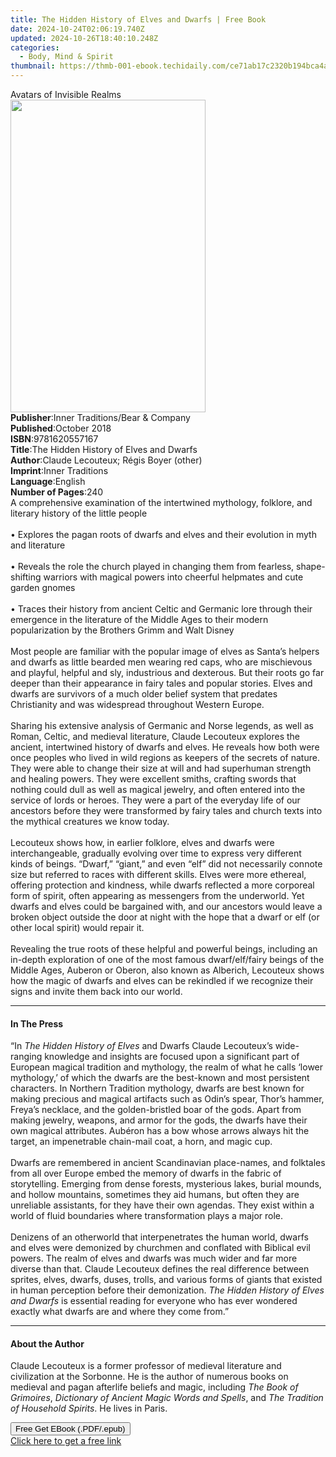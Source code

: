 ```yaml
---
title: The Hidden History of Elves and Dwarfs | Free Book
date: 2024-10-24T02:06:19.740Z
updated: 2024-10-26T18:40:10.248Z
categories:
  - Body, Mind & Spirit
thumbnail: https://thmb-001-ebook.techidaily.com/ce71ab17c2320b194bca4a94dc1fab0f50d06952cd1b6f4ead408bca925b23e0.jpg
---
```

<main id="book-container">
  <div class="flex flex-col">
    <div class="book-brief flex-1 py-6 px-4 sm:p-6 md:py-10 md:px-8">
      <!-- brief-->
      <div class="book-brief-main">Avatars of Invisible Realms</div>
    </div>
    <div
      class="book-meta-info flex-1 grid gap-4 col-start-1 col-end-3 row-start-1 sm:mb-6 sm:grid-cols-4 lg:gap-6 lg:col-start-2 lg:row-end-6 lg:row-span-6 lg:mb-0"
    >
      <div
        class="book-meta-info-left place-content-center mt-4 p-4 text-sm leading-6 col-start-2 col-span-2 dark:text-slate-400"
      >
        <img
          class="w-full h-500 object-cover rounded-lg sm:h-255 sm:col-span-2 lg:col-span-full"
          src="https://img-001-ebook.techidaily.com/6863a263dc31dd6575890514843a22d7813ac40fb7e3d690f2c6e41c1e960021.jpg"
          alt=""
          width="312"
          height="500"
        />
      </div>
      <div
        class="book-meta-info-right mt-2 col-start-1 row-start-2 col-span-3 self-center"
      >
        <!-- meta data  -->
        <div class="flex flex-col px-4 md:px-8">
          <div class="flex-1">
            <strong>Publisher</strong>:<span class="px-2"
              >Inner Traditions/Bear &amp; Company</span
            >
          </div>
          <div class="flex-1">
            <strong>Published</strong>:<span class="px-2">October 2018</span>
          </div>
          <div class="flex-1">
            <strong>ISBN</strong>:<span class="px-2">9781620557167</span>
          </div>
          <div class="flex-1">
            <strong>Title</strong>:<span class="px-2"
              >The Hidden History of Elves and Dwarfs</span
            >
          </div>
          <div class="flex-1">
            <strong>Author</strong>:<span class="px-2"
              >Claude Lecouteux; Régis Boyer (other)</span
            >
          </div>
          <div class="flex-1">
            <strong>Imprint</strong>:<span class="px-2">Inner Traditions</span>
          </div>
          <div class="flex-1">
            <strong>Language</strong>:<span class="px-2">English</span>
          </div>
          <div class="flex-1">
            <strong>Number of Pages</strong>:<span class="px-2">240</span>
          </div>
        </div>
      </div>
    </div>
    <div class="book-description flex-1 py-6 px-4 sm:p-6 md:py-10 md:px-8">
      <div class="book-description-main">
        <div accordion-content="" id="description">
          A comprehensive examination of the intertwined mythology, folklore,
          and literary history of the little people <br /><br />• Explores the
          pagan roots of dwarfs and elves and their evolution in myth and
          literature <br /><br />• Reveals the role the church played in
          changing them from fearless, shape-shifting warriors with magical
          powers into cheerful helpmates and cute garden gnomes <br /><br />•
          Traces their history from ancient Celtic and Germanic lore through
          their emergence in the literature of the Middle Ages to their modern
          popularization by the Brothers Grimm and Walt Disney <br /><br />Most
          people are familiar with the popular image of elves as Santa’s helpers
          and dwarfs as little bearded men wearing red caps, who are mischievous
          and playful, helpful and sly, industrious and dexterous. But their
          roots go far deeper than their appearance in fairy tales and popular
          stories. Elves and dwarfs are survivors of a much older belief system
          that predates Christianity and was widespread throughout Western
          Europe. <br /><br />Sharing his extensive analysis of Germanic and
          Norse legends, as well as Roman, Celtic, and medieval literature,
          Claude Lecouteux explores the ancient, intertwined history of dwarfs
          and elves. He reveals how both were once peoples who lived in wild
          regions as keepers of the secrets of nature. They were able to change
          their size at will and had superhuman strength and healing powers.
          They were excellent smiths, crafting swords that nothing could dull as
          well as magical jewelry, and often entered into the service of lords
          or heroes. They were a part of the everyday life of our ancestors
          before they were transformed by fairy tales and church texts into the
          mythical creatures we know today. <br /><br />Lecouteux shows how, in
          earlier folklore, elves and dwarfs were interchangeable, gradually
          evolving over time to express very different kinds of beings. “Dwarf,”
          “giant,” and even “elf” did not necessarily connote size but referred
          to races with different skills. Elves were more ethereal, offering
          protection and kindness, while dwarfs reflected a more corporeal form
          of spirit, often appearing as messengers from the underworld. Yet
          dwarfs and elves could be bargained with, and our ancestors would
          leave a broken object outside the door at night with the hope that a
          dwarf or elf (or other local spirit) would repair it.
          <br /><br />Revealing the true roots of these helpful and powerful
          beings, including an in-depth exploration of one of the most famous
          dwarf/elf/fairy beings of the Middle Ages, Auberon or Oberon, also
          known as Alberich, Lecouteux shows how the magic of dwarfs and elves
          can be rekindled if we recognize their signs and invite them back into
          our world.
        </div>
        <div class="accordion-fader"></div>
      </div>
    </div>
    <div class="book-excerpts flex-1 py-6 px-4 sm:p-6 md:py-10 md:px-8">
      <!-- excerpts-->
      <div class="book-excerpts-main">
        <hr />
        <h4 class="placeholder placeholder-heading">
          <span>In The Press</span>
        </h4>
        <p>
          “In <i>The Hidden History of Elves</i> and Dwarfs Claude Lecouteux’s
          wide-ranging knowledge and insights are focused upon a significant
          part of European magical tradition and mythology, the realm of what he
          calls ‘lower mythology,’ of which the dwarfs are the best-known and
          most persistent characters. In Northern Tradition mythology, dwarfs
          are best known for making precious and magical artifacts such as
          Odin’s spear, Thor’s hammer, Freya’s necklace, and the golden-bristled
          boar of the gods. Apart from making jewelry, weapons, and armor for
          the gods, the dwarfs have their own magical attributes. Aubéron has a
          bow whose arrows always hit the target, an impenetrable chain-mail
          coat, a horn, and magic cup. <br /><br />Dwarfs are remembered in
          ancient Scandinavian place-names, and folktales from all over Europe
          embed the memory of dwarfs in the fabric of storytelling. Emerging
          from dense forests, mysterious lakes, burial mounds, and hollow
          mountains, sometimes they aid humans, but often they are unreliable
          assistants, for they have their own agendas. They exist within a world
          of fluid boundaries where transformation plays a major role.
          <br /><br />Denizens of an otherworld that interpenetrates the human
          world, dwarfs and elves were demonized by churchmen and conflated with
          Biblical evil powers. The realm of elves and dwarfs was much wider and
          far more diverse than that. Claude Lecouteux defines the real
          difference between sprites, elves, dwarfs, duses, trolls, and various
          forms of giants that existed in human perception before their
          demonization. <i>The Hidden History of Elves and Dwarfs</i> is
          essential reading for everyone who has ever wondered exactly what
          dwarfs are and where they come from.”
        </p>
      </div>
    </div>
    <div class="book-about-author flex-1 py-6 px-4 sm:p-6 md:py-10 md:px-8">
      <!-- about author-->
      <div class="book-main-author-main">
        <hr />
        <h4 class="placeholder placeholder-heading">
          <span>About the Author</span>
        </h4>
        <p>
          Claude Lecouteux is a former professor of medieval literature and
          civilization at the Sorbonne. He is the author of numerous books on
          medieval and pagan afterlife beliefs and magic, including
          <i>The Book of Grimoires</i>,
          <i>Dictionary of Ancient Magic Words and Spells</i>, and
          <i>The Tradition of Household Spirits</i>. He lives in Paris.
        </p>
      </div>
    </div>
    <div class="book-free-get flex-1 py-6 px-4 sm:p-6 md:py-10 md:px-8">
      <button
        id="btn-free-get"
        class="bg-blue-500 hover:bg-blue-700 text-white font-bold py-2 px-4 rounded"
      >
        Free Get EBook (.PDF/.epub)
      </button>
      <div id="countdown-display" class="px-2 text-lg mt-2"></div>
      <a
        id="free-link"
        class="hidden bg-blue-500 hover:bg-blue-700 text-white font-bold py-2 px-4 rounded"
        href="https://www.ebooks.com/en-us/book/96028109/the-hidden-history-of-elves-and-dwarfs/claude-lecouteux/"
        target="_blank"
        >Click here to get a free link</a
      >
    </div>
    <script>
      let countdownTime = 0;
      let countdownInterval = null;
      document
        .getElementById('btn-free-get')
        .addEventListener('click', startCountdown);
      function startCountdown() {
        countdownTime = new Date().getTime() + 60000 * 3;
        countdownInterval = setInterval(updateCountdown, 1000);
        document.getElementById('btn-free-get').disabled = true;
        document
          .getElementById('btn-free-get')
          .classList.add('bg-gray-500', 'cursor-not-allowed');
      }
      function updateCountdown() {
        let currentTime = new Date().getTime();
        let timeLeft = countdownTime - currentTime;
        let secondsLeft = Math.floor(timeLeft / 1000);
        document.getElementById('countdown-display').innerHTML =
          `Remaining time: ${secondsLeft} seconds.`;
        if (secondsLeft <= 0) {
          clearInterval(countdownInterval);
          document.getElementById('btn-free-get').classList.add('hidden');
          document.getElementById('free-link').classList.remove('hidden');
          document.getElementById('countdown-display').innerHTML = '';
        }
      }
    </script>
  </div>
</main>

<ins class="adsbygoogle"
      style="display:block"
      data-ad-client="ca-pub-7571918770474297"
      data-ad-slot="8358498916"
      data-ad-format="auto"
      data-full-width-responsive="true"></ins>
    